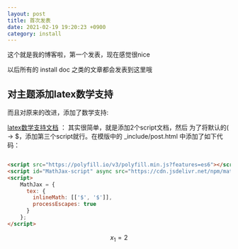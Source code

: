 ```yaml
---
layout: post
title: 首次发表
date: 2021-02-19 19:20:23 +0900
category: install
---
```


这个就是我的博客啦，第一个发表，现在感觉很nice

以后所有的 install doc 之类的文章都会发表到这里哦

## 对主题添加latex数学支持

而且对原来的改进，添加了数学支持:

[latex数学支持文档](https://www.jianshu.com/p/aa359b3aef0c) ： 其实很简单，就是添加2个script文档，然后 为了将默认的( -> $，添加第三个script就行。在模版中的 \_include/post.html 中添加了如下代码：

```html

<script src="https://polyfill.io/v3/polyfill.min.js?features=es6"></script>
<script id="MathJax-script" async src="https://cdn.jsdelivr.net/npm/mathjax@3/es5/tex-mml-chtml.js"></script>
<script>
    MathJax = {
      tex: {
        inlineMath: [['$', '$']],
        processEscapes: true
      }
    };
</script>

```

$$x_1 = 2$$

